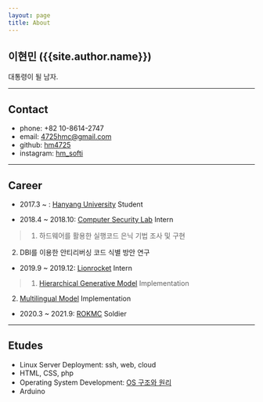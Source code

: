 ```yaml
---
layout: page
title: About
---
```


## 이현민 ({{site.author.name}})
대통령이 될 남자.

---

## Contact

* phone: +82 10-8614-2747
* email: 4725hmc@gmail.com
* github: [hm4725]({{site.author.github}})
* instagram: [hm_softi]({{site.author.instagram}})

---

## Career

* 2017.3 ~ : [Hanyang University](http://cs.hanyang.ac.kr/) Student

* 2018.4 ~ 2018.10: [Computer Security Lab](http://securitylab.hanyang.ac.kr/) Intern
> 1. 하드웨어를 활용한 실행코드 은닉 기법 조사 및 구현
2. DBI를 이용한 안티리버싱 코드 식별 방안 연구

* 2019.9 ~ 2019.12: [Lionrocket](https://lionrocket.ai/) Intern
> 1. [Hierarchical Generative Model](https://arxiv.org/abs/1810.07217) Implementation
2. [Multilingual Model](https://arxiv.org/abs/1907.04448) Implementation

* 2020.3 ~ 2021.9: [ROKMC](http://rokmc.mil.kr) Soldier

---

## Etudes

* Linux Server Deployment: ssh, web, cloud
* HTML, CSS, php
* Operating System Development: [OS 구조와 원리](https://www.aladin.co.kr/m/mproduct.aspx?itemid=908430)
* Arduino
